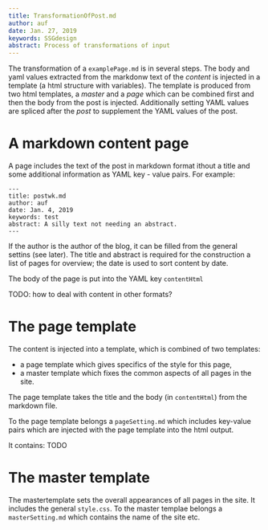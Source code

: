 ```yaml
---
title: TransformationOfPost.md
author: auf 
date: Jan. 27, 2019
keywords: SSGdesign
abstract: Process of transformations of input
---
```


The transformation of a `examplePage.md` is in several steps.
The body and yaml values extracted from the markdonw text of the *content* 
is injected in a template (a html structure with variables).
The template is produced from two html templates, 
a *master* and a *page* which can be combined 
first and then the body from the post is injected.
Additionally setting YAML values are spliced after the *post* to 
supplement the YAML values of the post. 

# A markdown content page

A page includes the text of the post in markdown format ithout a title
and some additional information as YAML key - value pairs. For example: 

```
---
title: postwk.md
author: auf 
date: Jan. 4, 2019
keywords: test
abstract: A silly text not needing an abstract.
---
```

If the author is the author of the blog, it can be filled from the general settins (see later).
The title and abstract is required for the construction a list of pages for overview; 
the date is used to sort content by date. 

The body of the page is put into the YAML key `contentHtml`



TODO: how to deal with content in other formats? 

# The page template

The content is injected into a template, which is combined of two templates: 
- a page template which gives specifics of the style for this page,
- a master template which fixes the common aspects of all pages in the site.

The page template takes the title and the body (in `contentHtml`) from the markdown file. 

To the page template belongs a `pageSetting.md` which includes key-value pairs which are 
injected with the page template into the html output. 

It contains:  TODO

# The master template

The mastertemplate sets the overall appearances of all pages in the site. It includes the 
general `style.css`.
To the master templae belongs a `masterSetting.md` which contains the name of the site etc. 
 
